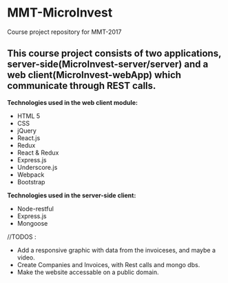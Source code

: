 # MMT-MicroInvest
Course project repository for MMT-2017

## This course project consists of two applications, server-side(MicroInvest-server/server) and a web client(MicroInvest-webApp) which communicate through REST calls.

**Technologies used in the web client module:**  
  * HTML 5
  * CSS
  * jQuery
  * React.js
  * Redux
  * React & Redux
  * Express.js
  * Underscore.js
  * Webpack
  * Bootstrap
  
**Technologies used in the server-side client:**
  * Node-restful
  * Express.js
  * Mongoose



//TODOS :

* Add a responsive graphic with data from the invoiceses, and maybe a video.
* Create Companies and Invoices, with Rest calls and mongo dbs.
* Make the website accessable on a public domain.
